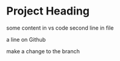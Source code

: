 # Project Heading
some content in vs code
second line in file

a line on Github

make a change to the branch
